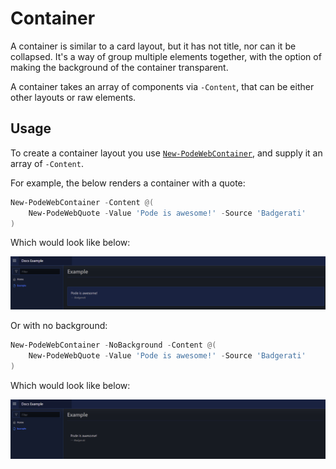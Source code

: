 # Container

A container is similar to a card layout, but it has not title, nor can it be collapsed. It's a way of group multiple elements together, with the option of making the background of the container transparent.

A container takes an array of components via `-Content`, that can be either other layouts or raw elements.

## Usage

To create a container layout you use [`New-PodeWebContainer`](../../../Functions/Layouts/New-PodeWebContainer), and supply it an array of `-Content`.

For example, the below renders a container with a quote:

```powershell
New-PodeWebContainer -Content @(
    New-PodeWebQuote -Value 'Pode is awesome!' -Source 'Badgerati'
)
```

Which would look like below:

![container_back](../../../images/container_back.png)

Or with no background:

```powershell
New-PodeWebContainer -NoBackground -Content @(
    New-PodeWebQuote -Value 'Pode is awesome!' -Source 'Badgerati'
)
```

Which would look like below:

![container_no_back](../../../images/container_no_back.png)
